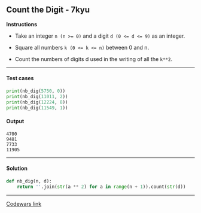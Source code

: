 ## Count the Digit - 7kyu

**Instructions**

- Take an integer `n (n >= 0)` and a digit `d (0 <= d <= 9)` as an integer.

- Square all numbers `k (0 <= k <= n)` between 0 and n.

- Count the numbers of digits d used in the writing of all the `k**2`.

---

#### Test cases

```python
print(nb_dig(5750, 0))
print(nb_dig(11011, 2))
print(nb_dig(12224, 8))
print(nb_dig(11549, 1))
```

#### Output
```
4700
9481
7733
11905
```

---

#### Solution

```python
def nb_dig(n, d):
    return ''.join(str(a ** 2) for a in range(n + 1)).count(str(d))
```

---

[Codewars link](https://www.codewars.com/kata/566fc12495810954b1000030)
